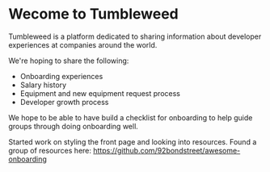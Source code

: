 ﻿# Wecome to Tumbleweed
Tumbleweed is a platform dedicated to sharing information about developer experiences at companies around the world. 

We're hoping to share the following: 
-   Onboarding experiences 
-   Salary history
-   Equipment and new equipment request process
-   Developer growth process 


We hope to be able to have build a checklist for onboarding to help guide groups through doing onboarding well. 


Started work on styling the front page and looking into resources. Found a group of resources here:
https://github.com/92bondstreet/awesome-onboarding
